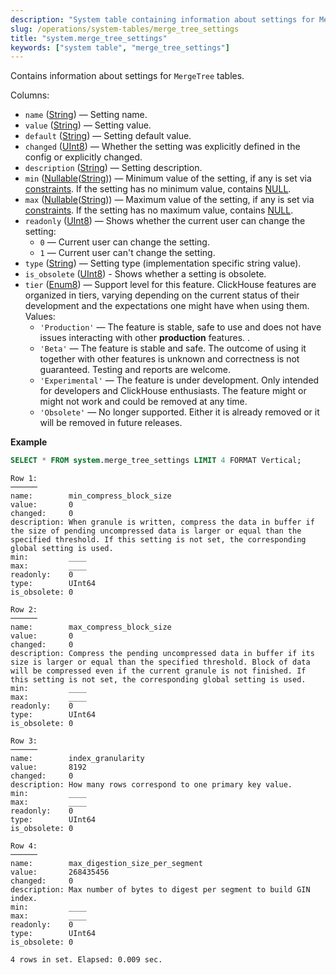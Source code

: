 ```yaml
---
description: "System table containing information about settings for MergeTree tables."
slug: /operations/system-tables/merge_tree_settings
title: "system.merge_tree_settings"
keywords: ["system table", "merge_tree_settings"]
---
```


Contains information about settings for `MergeTree` tables.

Columns:

- `name` ([String](../../sql-reference/data-types/string.md)) — Setting name.
- `value` ([String](../../sql-reference/data-types/string.md)) — Setting value.
- `default` ([String](../../sql-reference/data-types/string.md)) — Setting default value.
- `changed` ([UInt8](../../sql-reference/data-types/int-uint.md#uint-ranges)) — Whether the setting was explicitly defined in the config or explicitly changed.
- `description` ([String](../../sql-reference/data-types/string.md)) — Setting description.
- `min` ([Nullable](../../sql-reference/data-types/nullable.md)([String](../../sql-reference/data-types/string.md))) — Minimum value of the setting, if any is set via [constraints](../../operations/settings/constraints-on-settings.md#constraints-on-settings). If the setting has no minimum value, contains [NULL](/operations/settings/formats#input_format_null_as_default).
- `max` ([Nullable](../../sql-reference/data-types/nullable.md)([String](../../sql-reference/data-types/string.md))) — Maximum value of the setting, if any is set via [constraints](../../operations/settings/constraints-on-settings.md#constraints-on-settings). If the setting has no maximum value, contains [NULL](/operations/settings/formats#input_format_null_as_default).
- `readonly` ([UInt8](../../sql-reference/data-types/int-uint.md#uint-ranges)) — Shows whether the current user can change the setting:
    - `0` — Current user can change the setting.
    - `1` — Current user can't change the setting.
- `type` ([String](../../sql-reference/data-types/string.md)) — Setting type (implementation specific string value).
- `is_obsolete` ([UInt8](../../sql-reference/data-types/int-uint.md#uint-ranges)) - Shows whether a setting is obsolete.
- `tier` ([Enum8](../../sql-reference/data-types/enum.md)) — Support level for this feature. ClickHouse features are organized in tiers, varying depending on the current status of their development and the expectations one might have when using them. Values:
    - `'Production'` — The feature is stable, safe to use and does not have issues interacting with other **production** features. .
    - `'Beta'` — The feature is stable and safe. The outcome of using it together with other features is unknown and correctness is not guaranteed. Testing and reports are welcome.
    - `'Experimental'` — The feature is under development. Only intended for developers and ClickHouse enthusiasts. The feature might or might not work and could be removed at any time.
    - `'Obsolete'` — No longer supported. Either it is already removed or it will be removed in future releases.

**Example**
```sql
SELECT * FROM system.merge_tree_settings LIMIT 4 FORMAT Vertical;
```

```response
Row 1:
──────
name:        min_compress_block_size
value:       0
changed:     0
description: When granule is written, compress the data in buffer if the size of pending uncompressed data is larger or equal than the specified threshold. If this setting is not set, the corresponding global setting is used.
min:         ____
max:         ____
readonly:    0
type:        UInt64
is_obsolete: 0

Row 2:
──────
name:        max_compress_block_size
value:       0
changed:     0
description: Compress the pending uncompressed data in buffer if its size is larger or equal than the specified threshold. Block of data will be compressed even if the current granule is not finished. If this setting is not set, the corresponding global setting is used.
min:         ____
max:         ____
readonly:    0
type:        UInt64
is_obsolete: 0

Row 3:
──────
name:        index_granularity
value:       8192
changed:     0
description: How many rows correspond to one primary key value.
min:         ____
max:         ____
readonly:    0
type:        UInt64
is_obsolete: 0

Row 4:
──────
name:        max_digestion_size_per_segment
value:       268435456
changed:     0
description: Max number of bytes to digest per segment to build GIN index.
min:         ____
max:         ____
readonly:    0
type:        UInt64
is_obsolete: 0

4 rows in set. Elapsed: 0.009 sec.
```
